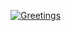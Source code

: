 [![Greetings](https://github.com/INIESTA-WEBTECH/website/actions/workflows/greetings.yml/badge.svg)](https://github.com/INIESTA-WEBTECH/website/actions/workflows/greetings.yml)
